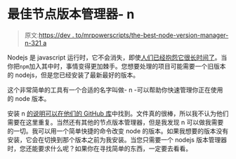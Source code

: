 # 最佳节点版本管理器- n

> 原文:[https://dev . to/mrpowerscripts/the-best-node-version-manager-n-321 a](https://dev.to/mrpowerscripts/the-best-node-version-manager-n-321a)

Nodejs 是 javascript 运行时，它不会消失，即使[人们已经抱怨它很长时间了](https://news.ycombinator.com/item?id=2709539)。当你把`npm`加入其中时，事情变得更加棘手。您想要处理的项目可能需要一个旧版本的 nodejs，但是您已经安装了最新最好的版本。

这个非常简单的工具有一个合适的名字叫做- n -可以帮助你快速管理你正在使用的 node 版本。

安装 n [的说明可以在他们的 GitHub 库](https://github.com/tj/n)中找到。文件真的很棒，所以我不认为他们需要在这里重复。当然还有其他的节点版本管理器，但是我发现 n 可以做我需要的一切。我可以用一个简单快捷的命令改变 node 的版本。如果我想要的版本没有安装，它会在切换到那个版本之前为我安装。当您只需要一个 nodejs 版本管理器时，您还能要求什么呢？如果你在寻找简单的东西，一定要去看看。